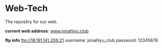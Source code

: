 # Web-Tech

The repositry for our web.


**current web address**:
www.jonahlyu.club

**ftp info**
ftp://18.191.141.206:21
username: jonahlyu_club
password: 12345678
